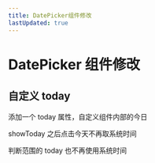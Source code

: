 ```yaml
---
title: DatePicker组件修改
lastUpdated: true
---
```


# DatePicker 组件修改

## 自定义 today

添加一个 today 属性，自定义组件内部的今日

showToday 之后点击今天不再取系统时间

判断范围的 today 也不再使用系统时间
